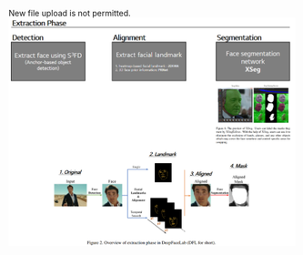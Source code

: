 New file upload is not permitted.
<img src = 'https://github.com/kyugorithm/TIL/blob/main/journal/Capture.PNG'>
